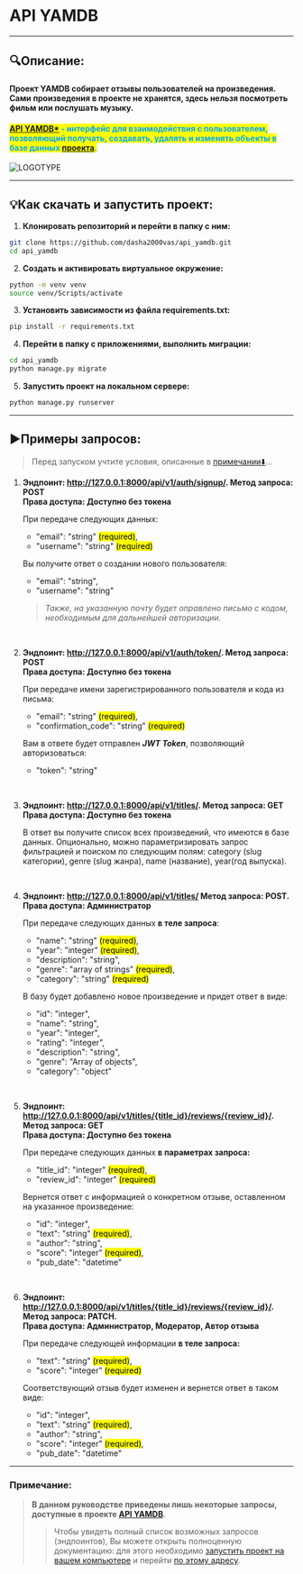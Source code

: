 # API YAMDB
---
## 🔍Описание:
<h4>Проект YAMDB собирает отзывы пользователей на произведения. Сами произведения в проекте не хранятся, здесь нельзя посмотреть фильм или послушать музыку.</h4>
<h4>

<mark style="color:#00a6ff"><u>[API YAMDB*](#api-yamdb)</u> - интерфейс для взаимодействия c пользователем, позволяющий получать, создавать, удалять и изменять объекты в базе данных <u>[проекта](#описание)</u>.</mark>
</h4>

![LOGOTYPE](https://keenethics.com/wp-content/uploads/2022/01/rest-api-1.svg "img.png")

---

## 💡Как скачать и запустить проект:
1. **Клонировать репозиторий и перейти в папку с ним:**

```bash
git clone https://github.com/dasha2000vas/api_yamdb.git
cd api_yamdb
```

2. **Создать и активировать виртуальное окружение:**

```bash
python -m venv venv
source venv/Scripts/activate
```

3. **Установить зависимости из файла requirements.txt:**

```bash
pip install -r requirements.txt
```

4. **Перейти в папку с приложениями, выполнить миграции:**

```bash
cd api_yamdb
python manage.py migrate
```

5. **Запустить проект на локальном сервере:**

```bash
python manage.py runserver
```

---

## ▶️Примеры запросов:
>Перед запуском учтите условия, описанные в [примечании⬇️](#примечание)...
1. **Эндпоинт: http://127.0.0.1:8000/api/v1/auth/signup/. Метод запроса: POST<br>Права доступа: Доступно без токена**

    При передаче следующих данных:

    * "email": "string" <mark>(required)</mark>,
    * "username": "string" <mark>(required)</mark>

    Вы получите ответ о создании нового пользователя:

    * "email": "string",
    * "username": "string"

    >*Также, на указанную почту будет оправлено письмо с кодом, необходимым для дальнейшей авторизации.*

<br>

2. **Эндпоинт: http://127.0.0.1:8000/api/v1/auth/token/. Метод запроса: POST<br>Права доступа: Доступно без токена**

   При передаче имени зарегистрированного пользователя и кода из письма:

   * "email": "string" <mark>(required)</mark>,
   * "confirmation_code": "string" <mark>(required)</mark>
  
   Вам в ответе будет отправлен ***JWT Token***, позволяющий авторизоваться:

   * "token": "string"

<br>

3. **Эндпоинт: http://127.0.0.1:8000/api/v1/titles/. Метод запроса: GET<br>Права доступа: Доступно без токена**

   В ответ вы получите список всех произведений, что имеются в базе данных. Опционально, можно параметризировать запрос фильтрацией и поиском по следующим полям: category (slug категории), genre (slug жанра), name (название), year(год выпуска).

<br>

4. **Эндпоинт: http://127.0.0.1:8000/api/v1/titles/ Метод запроса: POST.<br> Права доступа: Администратор**

    При передаче следующих данных **в теле запроса**:

    * "name": "string" <mark>(required)</mark>,
    * "year": "integer" <mark>(required)</mark>,
    * "description": "string",
    * "genre": "array of strings" <mark>(required)</mark>,
    * "category": "string" <mark>(required)</mark>
    
    В базу будет добавлено новое произведение и придет ответ в виде:
  
    * "id": "integer",
    * "name": "string",
    * "year": "integer",
    * "rating": "integer",
    * "description": "string",
    * "genre": "Array of objects",
    * "category": "object" 

<br>

5. **Эндпоинт: http://127.0.0.1:8000/api/v1/titles/{title_id}/reviews/{review_id}/. Метод запроса: GET<br>Права доступа: Доступно без токена**

    При передаче следующих данных **в параметрах запроса:**

    * "title_id": "integer" <mark>(required)</mark>,
    * "review_id": "integer" <mark>(required)</mark>
    
    Вернется ответ с информацией о конкретном отзыве, оставленном на указанное произведение:

    * "id": "integer",
    * "text": "string" <mark>(required)</mark>,
    * "author": "string",
    * "score": "integer" <mark>(required)</mark>,
    * "pub_date": "datetime"

<br>

6. **Эндпоинт: http://127.0.0.1:8000/api/v1/titles/{title_id}/reviews/{review_id}/. Метод запроса: PATCH.<br>Права доступа: Администратор, Модератор, Автор отзыва**

    При передаче следующей информации **в теле запроса:**

    * "text": "string" <mark>(required)</mark>,
    * "score": "integer" <mark>(required)</mark>

    Соответствующий отзыв будет изменен и вернется ответ в таком виде:

    * "id": "integer",
    * "text": "string" <mark>(required)</mark>,
    * "author": "string",
    * "score": "integer" <mark>(required)</mark>,
    * "pub_date": "datetime"


---
### Примечание:
> **В данном руководстве приведены лишь некоторые запросы, доступные в проекте [API YAMDB](#api_yamdb)**.
>>Чтобы увидеть полный список возможных запросов (эндпоинтов), Вы можете открыть полноценную документацию: для этого необходимо [запустить проект на вашем компьютере](#как-скачать-и-запустить-проект) и перейти [по этому адресу](http://127.0.0.1:8000/redoc/).